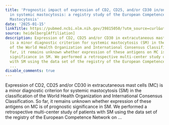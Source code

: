 ```yaml
---
title: 'Prognostic impact of expression of CD2, CD25, and/or CD30 in/on mast cells
  in systemic mastocytosis: a registry study of the European Competence Network on
  Mastocytosis'
date: '2025-01-15'
linkTitle: https://pubmed.ncbi.nlm.nih.gov/39815050/?utm_source=curl&utm_medium=rss&utm_campaign=pubmed-2&utm_content=1FakS-2QOkCT8HsMOQP1bCRQ4YzyumYOmxmF0moLsQ3dFB1E9V&fc=20220326224207&ff=20250116171035&v=2.18.0.post9+e462414
source: heidelberg[Affiliation]
description: Expression of CD2, CD25 and/or CD30 in extracutaneous mast cells (MC)
  is a minor diagnostic criterion for systemic mastocytosis (SM) in the classification
  of the World Health Organization and International Consensus Classification. So
  far, it remains unknown whether expression of these antigens on MC is of prognostic
  significance in SM. We performed a retrospective multi-center study of patients
  with SM using the data set of the registry of the European Competence Network on
  ...
disable_comments: true
---
```

Expression of CD2, CD25 and/or CD30 in extracutaneous mast cells (MC) is a minor diagnostic criterion for systemic mastocytosis (SM) in the classification of the World Health Organization and International Consensus Classification. So far, it remains unknown whether expression of these antigens on MC is of prognostic significance in SM. We performed a retrospective multi-center study of patients with SM using the data set of the registry of the European Competence Network on ...